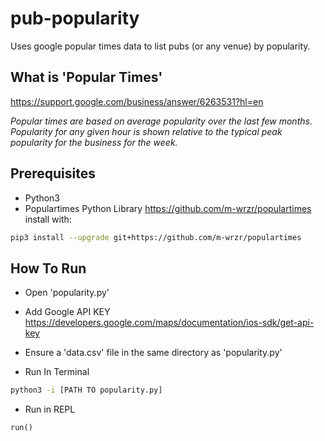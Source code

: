 # pub-popularity
Uses google popular times data to list pubs (or any venue) by popularity. 

## What is 'Popular Times'
https://support.google.com/business/answer/6263531?hl=en

*Popular times are based on average popularity over the last few months. Popularity for any given hour is shown relative to the typical peak popularity for the business for the week.*

## Prerequisites

- Python3 
- Populartimes Python Library https://github.com/m-wrzr/populartimes install with:
```bash 
pip3 install --upgrade git+https://github.com/m-wrzr/populartimes
```

## How To Run 

- Open 'popularity.py' 
- Add Google API KEY https://developers.google.com/maps/documentation/ios-sdk/get-api-key
- Ensure a 'data.csv' file in the same directory as 'popularity.py'

- Run In Terminal 
```bash 
python3 -i [PATH TO popularity.py]
```
- Run in REPL 
```python
run()
```
